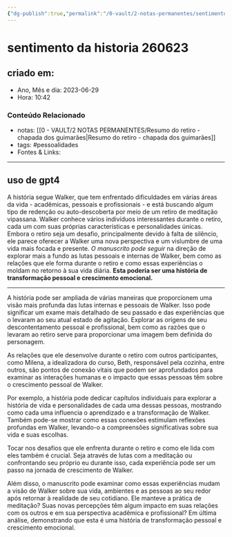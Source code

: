 ```yaml
---
{"dg-publish":true,"permalink":"/0-vault/2-notas-permanentes/sentimento-da-historia-260623/","tags":["permanente","pessoalidades"],"dgHomeLink":true,"dgShowLocalGraph":true,"dgShowFileTree":true,"dgEnableSearch":true,"noteIcon":""}
---
```


# sentimento da historia 260623

## criado em: 
-  Ano, Mês e dia: 2023-06-29
- Hora: 10:42

### Conteúdo Relacionado
- notas: [[0 - VAULT/2 NOTAS PERMANENTES/Resumo do retiro - chapada dos guimarães\|Resumo do retiro - chapada dos guimarães]]
- tags: #pessoalidades 
- Fontes & Links: 
---

## uso de gpt4

A história segue Walker, que tem enfrentado dificuldades em várias áreas da vida - acadêmicas, pessoais e profissionais - e está buscando algum tipo de redenção ou auto-descoberta por meio de um retiro de meditação vipassana. Walker conhece vários indivíduos interessantes durante o retiro, cada um com suas próprias características e personalidades únicas. Embora o retiro seja um desafio, principalmente devido à falta de silêncio, ele parece oferecer a Walker uma nova perspectiva e um vislumbre de uma vida mais focada e presente. *O manuscrito pode seguir* na direção de explorar mais a fundo as lutas pessoais e internas de Walker, bem como as relações que ele forma durante o retiro e como essas experiências o moldam no retorno à sua vida diária. **Esta poderia ser uma história de transformação pessoal e crescimento emocional.**

---

A história pode ser ampliada de várias maneiras que proporcionem uma visão mais profunda das lutas internas e pessoais de Walker. Isso pode significar um exame mais detalhado de seu passado e das experiências que o levaram ao seu atual estado de agitação. Explorar as origens de seu descontentamento pessoal e profissional, bem como as razões que o levaram ao retiro serve para proporcionar uma imagem bem definida do personagem.

As relações que ele desenvolve durante o retiro com outros participantes, como Milena, a idealizadora do curso, Beth, responsável pela cozinha, entre outros, são pontos de conexão vitais que podem ser aprofundados para examinar as interações humanas e o impacto que essas pessoas têm sobre o crescimento pessoal de Walker.

Por exemplo, a história pode dedicar capítulos individuais para explorar a história de vida e personalidades de cada uma dessas pessoas, mostrando como cada uma influencia o aprendizado e a transformação de Walker. Também pode-se mostrar como essas conexões estimulam reflexões profundas em Walker, levando-o a compreensões significativas sobre sua vida e suas escolhas.

Tocar nos desafios que ele enfrenta durante o retiro e como ele lida com eles também é crucial. Seja através de lutas com a meditação ou confrontando seu próprio eu durante isso, cada experiência pode ser um passo na jornada de crescimento de Walker. 

Além disso, o manuscrito pode examinar como essas experiências mudam a visão de Walker sobre sua vida, ambientes e as pessoas ao seu redor após retornar à realidade de seu cotidiano. Ele manteve a prática de meditação? Suas novas percepções têm algum impacto em suas relações com os outros e em sua perspectiva acadêmica e profissional? Em última análise, demonstrando que esta é uma história de transformação pessoal e crescimento emocional.


